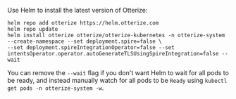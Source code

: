 Use Helm to install the latest version of Otterize:
   ```shell
   helm repo add otterize https://helm.otterize.com
   helm repo update
   helm install otterize otterize/otterize-kubernetes -n otterize-system --create-namespace --set deployment.spire=false \
   --set deployment.spireIntegrationOperator=false --set intentsOperator.operator.autoGenerateTLSUsingSpireIntegration=false --wait
   ```
You can remove the `--wait` flag if you don't want Helm to wait for all pods to be ready, and instead manually watch for all pods to be `Ready` using `kubectl get pods -n otterize-system -w`.
